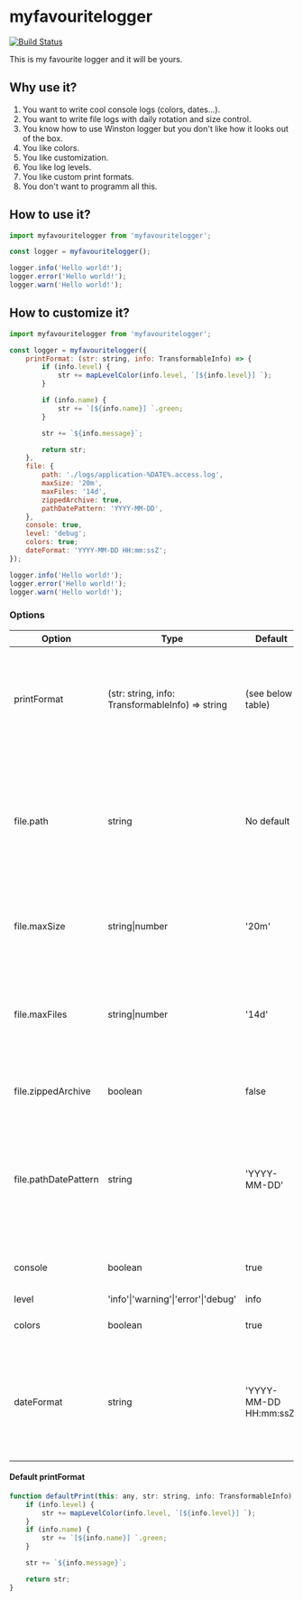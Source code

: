 # myfavouritelogger

[![Build Status](https://app.travis-ci.com/paaragon/myfavouritelogger.svg?branch=main)](https://app.travis-ci.com/paaragon/myfavouritelogger)

This is my favourite logger and it will be yours.

## Why use it?

1. You want to write cool console logs (colors, dates...).
2. You want to write file logs with daily rotation and size control.
3. You know how to use Winston logger but you don't like how it looks out of the box.
4. You like colors.
5. You like customization.
6. You like log levels.
7. You like custom print formats.
8. You don't want to programm all this.

## How to use it?

```javascript
import myfavouritelogger from 'myfavouritelogger';

const logger = myfavouritelogger();

logger.info('Hello world!');
logger.error('Hello world!');
logger.warn('Hello world!');
```

## How to customize it?

```javascript
import myfavouritelogger from 'myfavouritelogger';

const logger = myfavouritelogger({
    printFormat: (str: string, info: TransformableInfo) => {
        if (info.level) {
            str += mapLevelColor(info.level, `[${info.level}] `);
        }

        if (info.name) {
            str += `[${info.name}] `.green;
        }

        str += `${info.message}`;

        return str;
    },
    file: {
        path: './logs/application-%DATE%.access.log',
        maxSize: '20m',
        maxFiles: '14d',
        zippedArchive: true,
        pathDatePattern: 'YYYY-MM-DD',
    },
    console: true,
    level: 'debug';
    colors: true;
    dateFormat: 'YYYY-MM-DD HH:mm:ssZ';
});

logger.info('Hello world!');
logger.error('Hello world!');
logger.warn('Hello world!');
```

### Options

| Option               | Type                                             | Default                | Description                                                                                                                                                                                   |
| -------------------- | ------------------------------------------------ | ---------------------- | --------------------------------------------------------------------------------------------------------------------------------------------------------------------------------------------- |
| printFormat          | (str: string, info: TransformableInfo) => string | (see below table)      | Function to override the print format. `str` is the original string to print. `info` is the [winston object with context info](https://github.com/winstonjs/logform#info-objects)             |
| file.path            | string                                           | No default             | Path where the log file will be written. The file name can contains  %DATE% keyword for daily rotation. If this option is not present, no file will be generated                              |
| file.maxSize         | string\|number                                   | '20m'                  | Indicates the max size for the log file. If it reached the maximum, the file will rotate                                                                                                      |
| file.maxFiles        | string\|number                                   | '14d'                  | Indicates the maximum number of files to store. If the files rotates to reach this number, the older files will be deleted                                                                    |
| file.zippedArchive   | boolean                                          | false                  | Indicates if the rotated files will be zipped or not                                                                                                                                          |
| file.pathDatePattern | string                                           | 'YYYY-MM-DD'           | If you have set a file path, this option will define the format date for the file name *(check [momentjs formats](https://momentjs.com/docs/#/displaying/format/) for complete documentation)* |
| console              | boolean                                          | true                   | Indicates if the logs will be printed n the console                                                                                                                                           |
| level                | 'info'\|'warning'\|'error'\|'debug'              | info                   | The log level                                                                                                                                                                                 |
| colors               | boolean                                          | true                   | If true, the logs will show beautiful colors                                                                                                                                                  |
| dateFormat           | string                                           | 'YYYY-MM-DD HH:mm:ssZ' | Each log line will display the date. This option defines de date format *(check [momentjs formats](https://momentjs.com/docs/#/displaying/format/) for complete documentation)*                |

#### Default printFormat

```javascript
function defaultPrint(this: any, str: string, info: TransformableInfo): string {
    if (info.level) {
        str += mapLevelColor(info.level, `[${info.level}] `);
    }
    if (info.name) {
        str += `[${info.name}] `.green;
    }

    str += `${info.message}`;

    return str;
}
```